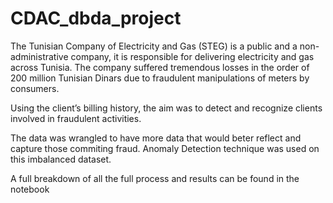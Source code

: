 # CDAC_dbda_project


The Tunisian Company of Electricity and Gas (STEG) is a public and a non-administrative company, it is responsible for delivering electricity and gas across Tunisia. The company suffered tremendous losses in the order of 200 million Tunisian Dinars due to fraudulent manipulations of meters by consumers.

Using the client’s billing history, the aim was to detect and recognize clients involved in fraudulent activities.

The data was wrangled to have more data that would beter reflect and capture those commiting fraud. Anomaly Detection technique was used on this imbalanced dataset.

A full breakdown of all the full process and results can be found in the notebook
